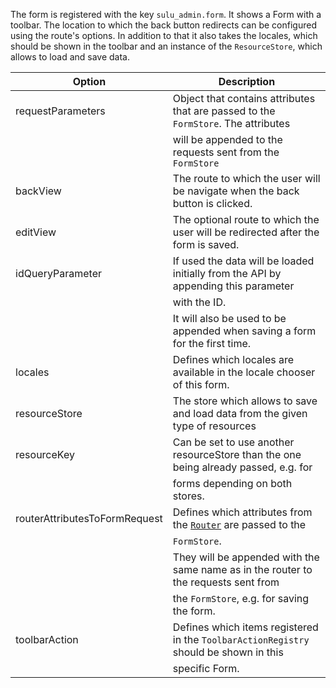 The form is registered with the key `sulu_admin.form`. It shows a Form with a toolbar. The location to which the back
button redirects can be configured using the route's options. In addition to that it also takes the locales, which
should be shown in the toolbar and an instance of the `ResourceStore`, which allows to load and save data.

| Option                        | Description                                                                          |
|-------------------------------|--------------------------------------------------------------------------------------|
| requestParameters             | Object that contains attributes that are passed to the `FormStore`. The attributes   |
|                               | will be appended to the requests sent from the `FormStore`                           |
| backView                      | The route to which the user will be navigate when the back button is clicked.        |
| editView                      | The optional route to which the user will be redirected after the form is saved.     |
| idQueryParameter              | If used the data will be loaded initially from the API by appending this parameter   |
|                               | with the ID.                                                                         |
|                               | It will also be used to be appended when saving a form for the first time.           |
| locales                       | Defines which locales are available in the locale chooser of this form.              |
| resourceStore                 | The store which allows to save and load data from the given type of resources        |
| resourceKey                   | Can be set to use another resourceStore than the one being already passed, e.g. for  |
|                               | forms depending on both stores.                                                      |
| routerAttributesToFormRequest | Defines which attributes from the [`Router`](#router) are passed to the              |
|                               | `FormStore`.                                                                         |
|                               | They will be appended with the same name as in the router to the requests sent from  |
|                               | the `FormStore`, e.g. for saving the form.                                           |
| toolbarAction                 | Defines which items registered in the `ToolbarActionRegistry` should be shown in this|
|                               | specific Form.                                                                       |
